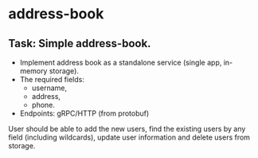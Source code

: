 # address-book

## Task: Simple address-book. 
- Implement address book as a standalone service (single app, in-memory storage). 
- The required fields:
  - username, 
  - address, 
  - phone.
- Endpoints: gRPC/HTTP (from protobuf)

User should be able to add the new users, 
find the existing users by any field (including wildcards), 
update user information and delete users from storage.
